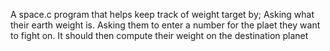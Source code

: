 A space.c program that helps keep track of weight target by; Asking what their earth weight is. Asking them to enter a number for the plaet they want to fight on. It should then compute their weight on the destination planet
